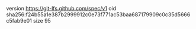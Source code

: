 version https://git-lfs.github.com/spec/v1
oid sha256:f24b55a1e387b2999912c0e73f771ac53baa687179909c0c35d5666c5fab9e01
size 95
